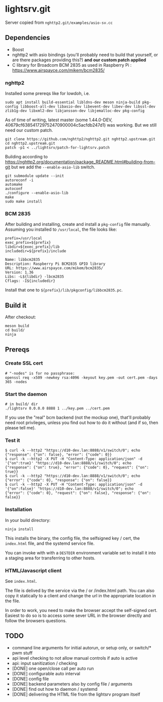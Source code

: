 # lightsrv.git

Server copied from `nghttp2.git/examples/asio-sv.cc`

## Dependencies

* Boost
* nghttp2 with asio bindings (you'll probably need to build that yourself, or are there packages providing this?) **and our custom patch applied**
* C library for Broadcom BCM 2835 as used in Raspberry Pi : https://www.airspayce.com/mikem/bcm2835/

### nghttp2

Installed some prereqs like for lowdoh, i.e.

```
sudo apt install build-essential libldns-dev meson ninja-build pkg-config libboost-all-dev libasio-dev libevent-dev libev-dev libssl-dev zlib1g-dev libxml2-dev libjansson-dev libjemalloc-dev pkg-config
```

As of time of writing, latest master (some 1.44.0-DEV, 40679cf638541729752470900004c5acfdb247d1) was working. But we still need our custom patch.


```
git clone https://github.com/nghttp2/nghttp2.git nghttp2.upstream.git
cd nghttp2.upstream.git
patch -p1 < ../lightsrv/patch-for-lightsrv.patch
```

Building according to https://nghttp2.org/documentation/package_README.html#building-from-git but we add the `--enable-asio-lib` switch.

```
git submodule update --init
autoreconf -i
automake
autoconf
./configure --enable-asio-lib
make
sudo make install
```


### BCM 2835

After building and installing, create and install a `pkg-config` file manually. Assuming you installed to `/usr/local`, the file looks like:

```
prefix=/usr/local
exec_prefix=${prefix}
libdir=${exec_prefix}/lib
includedir=${prefix}/include

Name: libbcm2835
Description: Raspberry Pi BCM2835 GPIO library
URL: https://www.airspayce.com/mikem/bcm2835/
Version: 1.36
Libs: -L${libdir} -lbcm2835
Cflags: -I${includedir}
```

Install that one to `${prefix}/lib/pkgconfig/libbcm2835.pc`.

## Build it

After checkout:

```
meson build
cd build/
ninja
```

## Prereqs

### Create SSL cert

```
# "-nodes" is for no passphrase:
openssl req -x509 -newkey rsa:4096 -keyout key.pem -out cert.pem -days 365 -nodes
```

### Start the daemon

```
# in build/ dir
./lightsrv 0.0.0.0 8888 1 ../key.pem ../cert.pem
```

If you use the "real" bcm backend (not the mockup one), that'll probably need root privileges, unless you find out how to do it without (and if so, then please tell me).

### Test it

```
$ curl -k --http2 "https://d10-dev.lan:8888/v1/switch/0"; echo
{"response": {"on": false}, "error": {"code": 0}}
$ curl -k --http2 -X PUT -H "Content-Type: application/json" -d '{"on":true}' "https://d10-dev.lan:8888/v1/switch/0"; echo
{"response": {"on": true}, "error": {"code": 0}, "request": {"on": true}}
$ curl -k --http2 "https://d10-dev.lan:8888/v1/switch/0"; echo
{"error": {"code": 0}, "response": {"on": false}}
$ curl -k --http2 -X PUT -H "Content-Type: application/json" -d '{"on":false}' "https://d10-dev.lan:8888/v1/switch/0"; echo
{"error": {"code": 0}, "request": {"on": false}, "response": {"on": false}}
```

### Installation

In your build directory:

```
ninja install
```

This installs the binary, the config file, the selfsigned key / cert, the `index.html` file, and the systemd service file.

You can invoke with with a `DESTDIR` environment variable set to install it into a staging area for transferring to other hosts.

### HTML/Javascript client

See `index.html`.

The file is delived by the service via the / or /index.html path. You can also copy it statically to a client and change the url in the appropriate location in the file.

In order to work, you need to make the browser accept the self-signed cert. Easiest to do so is to access some sever URL in the browser directly and follow the browsers questions.

## TODO

* command line arguments for initial autorun, or setup only, or switch/* pwm stuff
* api level checking to not allow manual controls if auto is active
* api: input sanitization / checking
* [DONE] one open/close call per auto run
* [DONE] configurable auto interval
* [DONE] config file
* [DONE] backend parameters also by config file / arguments
* [DONE] find out how to daemon / systemd
* [DONE] delivering the HTML file from the lightsrv program itself
